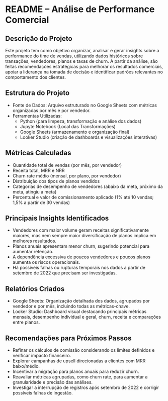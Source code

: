 # README – Análise de Performance Comercial

## Descrição do Projeto

Este projeto tem como objetivo organizar, analisar e gerar insights sobre a performance do time de vendas, utilizando dados históricos sobre transações, vendedores, planos e taxas de churn. A partir da análise, são feitas recomendações estratégicas para melhorar os resultados comerciais, apoiar a liderança na tomada de decisão e identificar padrões relevantes no comportamento dos clientes.

## Estrutura do Projeto

- Fonte de Dados: Arquivo estruturado no Google Sheets com métricas organizadas por mês e por vendedor.
- Ferramentas Utilizadas:
  - Python (para limpeza, transformação e análise dos dados)
  - Jupyte Notebook (Local das Transformações)
  - Google Sheets (armazenamento e organização final)
  - Looker Studio (criação de dashboards e visualizações interativas)

## Métricas Calculadas

- Quantidade total de vendas (por mês, por vendedor)
- Receita total, MRR e NRR
- Churn rate médio (mensal, por plano, por vendedor)
- Distribuição dos tipos de planos vendidos
- Categorias de desempenho de vendedores (abaixo da meta, próximo da meta, atingiu a meta)
- Percentual e valor de comissionamento aplicado (1% até 10 vendas; 1,5% a partir de 30 vendas)

## Principais Insights Identificados

- Vendedores com maior volume geram receitas significativamente maiores, mas nem sempre maior diversificação de planos implica em melhores resultados.
- Planos anuais apresentam menor churn, sugerindo potencial para aumentar retenção.
- A dependência excessiva de poucos vendedores e poucos planos aumenta os riscos operacionais.
- Há possíveis falhas ou rupturas temporais nos dados a partir de setembro de 2022 que precisam ser investigadas.

## Relatórios Criados

- Google Sheets: Organização detalhada dos dados, agrupados por vendedor e por mês, incluindo todas as métricas-chave.
- Looker Studio: Dashboard visual destacando principais métricas mensais, desempenho individual e geral, churn, receita e comparações entre planos.

## Recomendações para Próximos Passos

- Refinar os cálculos de comissão considerando os limites definidos e verificar impacto financeiro.
- Explorar campanhas de upsell direcionadas a clientes com MRR baixo/médio.
- Incentivar a migração para planos anuais para reduzir churn.
- Reavaliar métricas agrupadas, como churn rate, para aumentar a granularidade e precisão das análises.
- Investigar a interrupção de registros após setembro de 2022 e corrigir possíveis falhas de ingestão.
